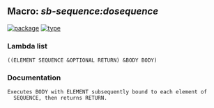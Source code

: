 ## Macro: ***sb-sequence:dosequence***
[![package](https://img.shields.io/badge/Package-SB--SEQUENCE-5f9ea0.svg?style=social&colorA=999999)](../) [![type](https://img.shields.io/badge/Type-Macro-5f9ea0.svg?style=social&colorA=999999)](../#macro) 
### Lambda list
```
((ELEMENT SEQUENCE &OPTIONAL RETURN) &BODY BODY)
```
### Documentation
```
Executes BODY with ELEMENT subsequently bound to each element of
  SEQUENCE, then returns RETURN.
```
